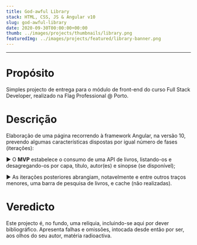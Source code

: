 ```yaml
---
title: God-awful Library
stack: HTML, CSS, JS & Angular v10
slug: god-awful-library
date: 2020-09-30T00:00:00+00:00
thumb: ../images/projects/thumbnails/library.png
featuredImg: ../images/projects/featured/library-banner.png
---
```

***
# Propósito
Simples projecto de entrega para o módulo de front-end do curso Full Stack Developer, realizado na Flag Professional @ Porto.

# Descrição
Elaboração de uma página recorrendo à framework Angular, na versão 10, prevendo algumas características dispostas por igual número de fases (iterações):

▶ O **MVP** estabelece o consumo de uma API de livros, listando-os e desagregando-os por capa, título, autor(es) e sinopse (se disponível);

▶ As iterações posteriores abrangiam, notavelmente e entre outros traços menores, uma barra de pesquisa de livros, e cache (não realizadas).

# Veredicto

Este projecto é, no fundo, uma relíquia, incluindo-se aqui por dever bibliográfico. Apresenta falhas e omissões, intocada desde então por ser, aos olhos do seu autor, matéria radioactiva.






